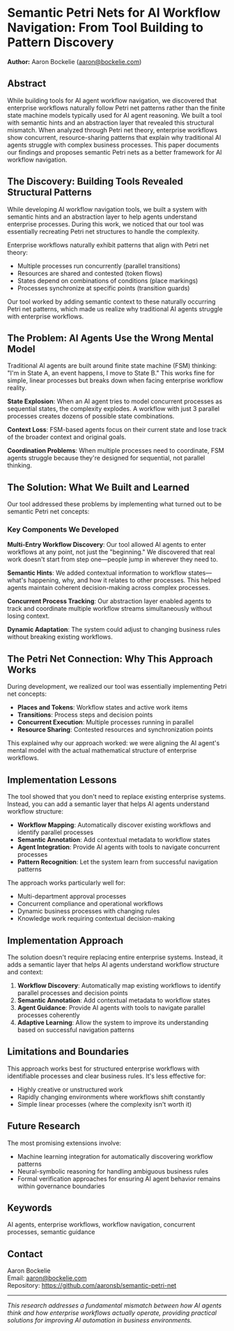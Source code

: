 # Semantic Petri Nets for AI Workflow Navigation: From Tool Building to Pattern Discovery

**Author:** Aaron Bockelie (aaron@bockelie.com)

## Abstract

While building tools for AI agent workflow navigation, we discovered that enterprise workflows naturally follow Petri net patterns rather than the finite state machine models typically used for AI agent reasoning. We built a tool with semantic hints and an abstraction layer that revealed this structural mismatch. When analyzed through Petri net theory, enterprise workflows show concurrent, resource-sharing patterns that explain why traditional AI agents struggle with complex business processes. This paper documents our findings and proposes semantic Petri nets as a better framework for AI workflow navigation.

## The Discovery: Building Tools Revealed Structural Patterns

While developing AI workflow navigation tools, we built a system with semantic hints and an abstraction layer to help agents understand enterprise processes. During this work, we noticed that our tool was essentially recreating Petri net structures to handle the complexity.

Enterprise workflows naturally exhibit patterns that align with Petri net theory:

- Multiple processes run concurrently (parallel transitions)
- Resources are shared and contested (token flows)
- States depend on combinations of conditions (place markings)
- Processes synchronize at specific points (transition guards)

Our tool worked by adding semantic context to these naturally occurring Petri net patterns, which made us realize why traditional AI agents struggle with enterprise workflows.

## The Problem: AI Agents Use the Wrong Mental Model

Traditional AI agents are built around finite state machine (FSM) thinking: "I'm in State A, an event happens, I move to State B." This works fine for simple, linear processes but breaks down when facing enterprise workflow reality.

**State Explosion**: When an AI agent tries to model concurrent processes as sequential states, the complexity explodes. A workflow with just 3 parallel processes creates dozens of possible state combinations.

**Context Loss**: FSM-based agents focus on their current state and lose track of the broader context and original goals.

**Coordination Problems**: When multiple processes need to coordinate, FSM agents struggle because they're designed for sequential, not parallel thinking.

## The Solution: What We Built and Learned

Our tool addressed these problems by implementing what turned out to be semantic Petri net concepts:

### Key Components We Developed

**Multi-Entry Workflow Discovery**: Our tool allowed AI agents to enter workflows at any point, not just the "beginning." We discovered that real work doesn't start from step one—people jump in wherever they need to.

**Semantic Hints**: We added contextual information to workflow states—what's happening, why, and how it relates to other processes. This helped agents maintain coherent decision-making across complex processes.

**Concurrent Process Tracking**: Our abstraction layer enabled agents to track and coordinate multiple workflow streams simultaneously without losing context.

**Dynamic Adaptation**: The system could adjust to changing business rules without breaking existing workflows.

## The Petri Net Connection: Why This Approach Works

During development, we realized our tool was essentially implementing Petri net concepts:

- **Places and Tokens**: Workflow states and active work items
- **Transitions**: Process steps and decision points  
- **Concurrent Execution**: Multiple processes running in parallel
- **Resource Sharing**: Contested resources and synchronization points

This explained why our approach worked: we were aligning the AI agent's mental model with the actual mathematical structure of enterprise workflows.

## Implementation Lessons

The tool showed that you don't need to replace existing enterprise systems. Instead, you can add a semantic layer that helps AI agents understand workflow structure:

- **Workflow Mapping**: Automatically discover existing workflows and identify parallel processes
- **Semantic Annotation**: Add contextual metadata to workflow states
- **Agent Integration**: Provide AI agents with tools to navigate concurrent processes
- **Pattern Recognition**: Let the system learn from successful navigation patterns

The approach works particularly well for:
- Multi-department approval processes
- Concurrent compliance and operational workflows
- Dynamic business processes with changing rules
- Knowledge work requiring contextual decision-making

## Implementation Approach

The solution doesn't require replacing entire enterprise systems. Instead, it adds a semantic layer that helps AI agents understand workflow structure and context:

1. **Workflow Discovery**: Automatically map existing workflows to identify parallel processes and decision points
2. **Semantic Annotation**: Add contextual metadata to workflow states
3. **Agent Guidance**: Provide AI agents with tools to navigate parallel processes coherently
4. **Adaptive Learning**: Allow the system to improve its understanding based on successful navigation patterns

## Limitations and Boundaries

This approach works best for structured enterprise workflows with identifiable processes and clear business rules. It's less effective for:
- Highly creative or unstructured work
- Rapidly changing environments where workflows shift constantly
- Simple linear processes (where the complexity isn't worth it)

## Future Research

The most promising extensions involve:
- Machine learning integration for automatically discovering workflow patterns
- Neural-symbolic reasoning for handling ambiguous business rules
- Formal verification approaches for ensuring AI agent behavior remains within governance boundaries

## Keywords

AI agents, enterprise workflows, workflow navigation, concurrent processes, semantic guidance

## Contact

Aaron Bockelie  
Email: aaron@bockelie.com  
Repository: https://github.com/aaronsb/semantic-petri-net

---

*This research addresses a fundamental mismatch between how AI agents think and how enterprise workflows actually operate, providing practical solutions for improving AI automation in business environments.*